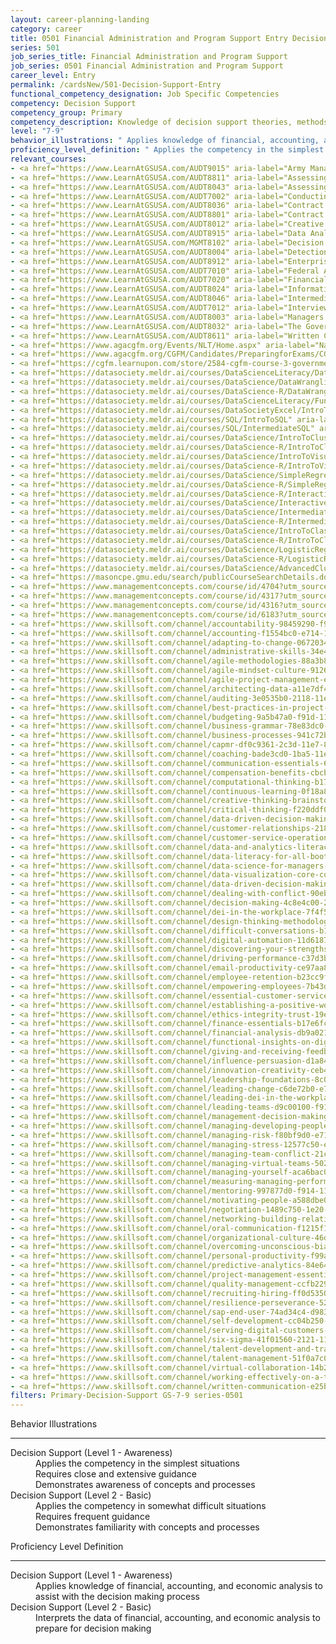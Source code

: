 ```yaml
---
layout: career-planning-landing
category: career
title: 0501 Financial Administration and Program Support Entry Decision Support
series: 501
job_series_title: Financial Administration and Program Support
job_series: 0501 Financial Administration and Program Support
career_level: Entry
permalink: /cardsNew/501-Decision-Support-Entry
functional_competency_designation: Job Specific Competencies
competency: Decision Support
competency_group: Primary
competency_description: Knowledge of decision support theories, methods, and tools for identifying, synthesizing, representing, and evaluating the important aspects of a decision situation and prescribing the recommended course for decision makers and other stakeholders
level: "7-9"
behavior_illustrations: " Applies knowledge of financial, accounting, and economic analysis to assist with the decision making process ?  Interprets the data of financial, accounting, and economic analysis to prepare for decision making"
proficiency_level_definition: " Applies the competency in the simplest situations  Requires close and extensive guidance  Demonstrates awareness of concepts and processes ?  Applies the competency in somewhat difficult situations  Requires frequent guidance  Demonstrates familiarity with concepts and processes"
relevant_courses: 
- <a href="https://www.LearnAtGSUSA.com/AUDT9015" aria-label="Army Managers Internal Control Administrators Course (AUDT9015) - https://www.LearnAtGSUSA.com/AUDT9015">Army Managers Internal Control Administrators Course (AUDT9015)</a>, Graduate School USA (GSUSA)
- <a href="https://www.LearnAtGSUSA.com/AUDT8811" aria-label="Assessing Financial Related Activities and Controls (AUDT8811) - https://www.LearnAtGSUSA.com/AUDT8811">Assessing Financial Related Activities and Controls (AUDT8811)</a>, Graduate School USA (GSUSA)
- <a href="https://www.LearnAtGSUSA.com/AUDT8043" aria-label="Assessing the Reliability of Computer Processed Data (AUDT8043) - https://www.LearnAtGSUSA.com/AUDT8043">Assessing the Reliability of Computer Processed Data (AUDT8043)</a>, Graduate School USA (GSUSA)
- <a href="https://www.LearnAtGSUSA.com/AUDT7002" aria-label="Conducting Performance Audits (AUDT7002) - https://www.LearnAtGSUSA.com/AUDT7002">Conducting Performance Audits (AUDT7002)</a>, Graduate School USA (GSUSA)
- <a href="https://www.LearnAtGSUSA.com/AUDT8036" aria-label="Contract and Procurement Fraud (AUDT8036) - https://www.LearnAtGSUSA.com/AUDT8036">Contract and Procurement Fraud (AUDT8036)</a>, Graduate School USA (GSUSA)
- <a href="https://www.LearnAtGSUSA.com/AUDT8801" aria-label="Contract Auditing (AUDT8801) - https://www.LearnAtGSUSA.com/AUDT8801">Contract Auditing (AUDT8801)</a>, Graduate School USA (GSUSA)
- <a href="https://www.LearnAtGSUSA.com/AUDT8012" aria-label="Creative an Critical Thinking for Auditors (AUDT8012) - https://www.LearnAtGSUSA.com/AUDT8012">Creative an Critical Thinking for Auditors (AUDT8012)</a>, Graduate School USA (GSUSA)
- <a href="https://www.LearnAtGSUSA.com/AUDT8915" aria-label="Data Analytics for Fraud Detection (AUDT8915) - https://www.LearnAtGSUSA.com/AUDT8915">Data Analytics for Fraud Detection (AUDT8915)</a>, Graduate School USA (GSUSA)
- <a href="https://www.LearnAtGSUSA.com/MGMT8102" aria-label="Decision Making and Problem Solving (MGMT8102) - https://www.LearnAtGSUSA.com/MGMT8102">Decision Making and Problem Solving (MGMT8102)</a>, Graduate School USA (GSUSA)
- <a href="https://www.LearnAtGSUSA.com/AUDT8004" aria-label="Detection and Prevention of Fraud (AUDT8004) - https://www.LearnAtGSUSA.com/AUDT8004">Detection and Prevention of Fraud (AUDT8004)</a>, Graduate School USA (GSUSA)
- <a href="https://www.LearnAtGSUSA.com/AUDT8912" aria-label="Enterprise Risk Management&#58; Executive Seminar (AUDT8912) - https://www.LearnAtGSUSA.com/AUDT8912">Enterprise Risk Management&#58; Executive Seminar (AUDT8912)</a>, Graduate School USA (GSUSA)
- <a href="https://www.LearnAtGSUSA.com/AUDT7010" aria-label="Federal Appropriations Law for Auditors (AUDT7010) - https://www.LearnAtGSUSA.com/AUDT7010">Federal Appropriations Law for Auditors (AUDT7010)</a>, Graduate School USA (GSUSA)
- <a href="https://www.LearnAtGSUSA.com/AUDT7020" aria-label="Financial Management Bootcamp for Federal Auditors (AUDT7020) - https://www.LearnAtGSUSA.com/AUDT7020">Financial Management Bootcamp for Federal Auditors (AUDT7020)</a>, Graduate School USA (GSUSA)
- <a href="https://www.LearnAtGSUSA.com/AUDT8024" aria-label="Information Technology for Auditors (AUDT8024) - https://www.LearnAtGSUSA.com/AUDT8024">Information Technology for Auditors (AUDT8024)</a>, Graduate School USA (GSUSA)
- <a href="https://www.LearnAtGSUSA.com/AUDT8046" aria-label="Intermediate Performance Auditing (AUDT8046) - https://www.LearnAtGSUSA.com/AUDT8046">Intermediate Performance Auditing (AUDT8046)</a>, Graduate School USA (GSUSA)
- <a href="https://www.LearnAtGSUSA.com/AUDT7012" aria-label="Interviewing Techniques for Auditors (AUDT7012) - https://www.LearnAtGSUSA.com/AUDT7012">Interviewing Techniques for Auditors (AUDT7012)</a>, Graduate School USA (GSUSA)
- <a href="https://www.LearnAtGSUSA.com/AUDT8003" aria-label="Managers and Auditors Roles in Assessing Internal Controls (AUDT8003) - https://www.LearnAtGSUSA.com/AUDT8003">Managers and Auditors Roles in Assessing Internal Controls (AUDT8003)</a>, Graduate School USA (GSUSA)
- <a href="https://www.LearnAtGSUSA.com/AUDT8032" aria-label="The Government Audit&#58; From Planning to Reporting (AUDT8032) - https://www.LearnAtGSUSA.com/AUDT8032">The Government Audit&#58; From Planning to Reporting (AUDT8032)</a>, Graduate School USA (GSUSA)
- <a href="https://www.LearnAtGSUSA.com/AUDT8611" aria-label="Written Communication for Auditors (AUDT8611) - https://www.LearnAtGSUSA.com/AUDT8611">Written Communication for Auditors (AUDT8611)</a>, Graduate School USA (GSUSA)
- <a href="https://www.agacgfm.org/Events/NLT/Home.aspx" aria-label="National Leadership Training (NLT) - multi-competency training - https://www.agacgfm.org/Events/NLT/Home.aspx">National Leadership Training (NLT) - multi-competency training</a>, AGA
- <a href="https://www.agacgfm.org/CGFM/Candidates/PreparingforExams/CGFMVirtualCourses.aspx" aria-label="Governmental Financial Management and Control (live, virtual) - https://www.agacgfm.org/CGFM/Candidates/PreparingforExams/CGFMVirtualCourses.aspx">Governmental Financial Management and Control (live, virtual)</a>, AGA
- <a href="https://cgfm.learnupon.com/store/2584-cgfm-course-3-governmental-financial-management-and-control-sections-i-v-bundle?is_bundle=1" aria-label="Governmental Financial Management and Control (online, self-paced) - https://cgfm.learnupon.com/store/2584-cgfm-course-3-governmental-financial-management-and-control-sections-i-v-bundle?is_bundle=1">Governmental Financial Management and Control (online, self-paced)</a>, AGA
- <a href="https://datasociety.meldr.ai/courses/DataScienceLiteracy/DataVisualDesignAndStorytelling" aria-label="Data Visual Design and Storytelling - https://datasociety.meldr.ai/courses/DataScienceLiteracy/DataVisualDesignAndStorytelling">Data Visual Design and Storytelling</a>, Data Society
- <a href="https://datasociety.meldr.ai/courses/DataScience/DataWranglingInPython" aria-label="Data Wrangling in Python - https://datasociety.meldr.ai/courses/DataScience/DataWranglingInPython">Data Wrangling in Python</a>, Data Society
- <a href="https://datasociety.meldr.ai/courses/DataScience-R/DataWranglingInR" aria-label="Data Wrangling in R - https://datasociety.meldr.ai/courses/DataScience-R/DataWranglingInR">Data Wrangling in R</a>, Data Society
- <a href="https://datasociety.meldr.ai/courses/DataScienceLiteracy/FundamentalsOfDataLiteracy" aria-label="Fundamentals of Data Literacy - https://datasociety.meldr.ai/courses/DataScienceLiteracy/FundamentalsOfDataLiteracy">Fundamentals of Data Literacy</a>, Data Society
- <a href="https://datasociety.meldr.ai/courses/DataSocietyExcel/IntroToExcel" aria-label="Introduction to Excel - https://datasociety.meldr.ai/courses/DataSocietyExcel/IntroToExcel">Introduction to Excel</a>, Data Society
- <a href="https://datasociety.meldr.ai/courses/SQL/IntroToSQL" aria-label="Introduction to SQL - https://datasociety.meldr.ai/courses/SQL/IntroToSQL">Introduction to SQL</a>, Data Society
- <a href="https://datasociety.meldr.ai/courses/SQL/IntermediateSQL" aria-label="Intermediate SQL - https://datasociety.meldr.ai/courses/SQL/IntermediateSQL">Intermediate SQL</a>, Data Society
- <a href="https://datasociety.meldr.ai/courses/DataScience/IntroToClustering" aria-label="Introduction to Clustering in Python - https://datasociety.meldr.ai/courses/DataScience/IntroToClustering">Introduction to Clustering in Python</a>, Data Society
- <a href="https://datasociety.meldr.ai/courses/DataScience-R/IntroToClusteringInR" aria-label="Introduction to Clustering in R - https://datasociety.meldr.ai/courses/DataScience-R/IntroToClusteringInR">Introduction to Clustering in R</a>, Data Society
- <a href="https://datasociety.meldr.ai/courses/DataScience/IntroToVisualizationInPython" aria-label="Introduction to Visualization in Python - https://datasociety.meldr.ai/courses/DataScience/IntroToVisualizationInPython">Introduction to Visualization in Python</a>, Data Society
- <a href="https://datasociety.meldr.ai/courses/DataScience-R/IntroToVisualizationInR" aria-label="Introduction to Visualization in R - https://datasociety.meldr.ai/courses/DataScience-R/IntroToVisualizationInR">Introduction to Visualization in R</a>, Data Society
- <a href="https://datasociety.meldr.ai/courses/DataScience/SimpleRegression" aria-label="Simple Linear Regression in Python - https://datasociety.meldr.ai/courses/DataScience/SimpleRegression">Simple Linear Regression in Python</a>, Data Society
- <a href="https://datasociety.meldr.ai/courses/DataScience-R/SimpleRegressionInR" aria-label="Simple Linear Regression in R - https://datasociety.meldr.ai/courses/DataScience-R/SimpleRegressionInR">Simple Linear Regression in R</a>, Data Society
- <a href="https://datasociety.meldr.ai/courses/DataScience-R/InteractiveVisualizationInR" aria-label="Interactive Visualization in R - https://datasociety.meldr.ai/courses/DataScience-R/InteractiveVisualizationInR">Interactive Visualization in R</a>, Data Society
- <a href="https://datasociety.meldr.ai/courses/DataScience/InteractiveVisualizationWithPlotly" aria-label="Interactive Visualization with Plotly - https://datasociety.meldr.ai/courses/DataScience/InteractiveVisualizationWithPlotly">Interactive Visualization with Plotly</a>, Data Society
- <a href="https://datasociety.meldr.ai/courses/DataScience/IntermediateClustering" aria-label="Intermediate Clustering in Python - https://datasociety.meldr.ai/courses/DataScience/IntermediateClustering">Intermediate Clustering in Python</a>, Data Society
- <a href="https://datasociety.meldr.ai/courses/DataScience-R/IntermediateClusteringInR" aria-label="Intermediate Clustering in R - https://datasociety.meldr.ai/courses/DataScience-R/IntermediateClusteringInR">Intermediate Clustering in R</a>, Data Society
- <a href="https://datasociety.meldr.ai/courses/DataScience/IntroToClassification" aria-label="Introduction to Classification in Python - https://datasociety.meldr.ai/courses/DataScience/IntroToClassification">Introduction to Classification in Python</a>, Data Society
- <a href="https://datasociety.meldr.ai/courses/DataScience-R/IntroToClassificationInR" aria-label="Introduction to Classification in R - https://datasociety.meldr.ai/courses/DataScience-R/IntroToClassificationInR">Introduction to Classification in R</a>, Data Society
- <a href="https://datasociety.meldr.ai/courses/DataScience/LogisticRegression" aria-label="Logistic Regression in Python - https://datasociety.meldr.ai/courses/DataScience/LogisticRegression">Logistic Regression in Python</a>, Data Society
- <a href="https://datasociety.meldr.ai/courses/DataScience-R/LogisticRegressionInR" aria-label="Logistic Regression in R - https://datasociety.meldr.ai/courses/DataScience-R/LogisticRegressionInR">Logistic Regression in R</a>, Data Society
- <a href="https://datasociety.meldr.ai/courses/DataScience/AdvancedClustering" aria-label="Advanced Clustering in Python - https://datasociety.meldr.ai/courses/DataScience/AdvancedClustering">Advanced Clustering in Python</a>, Data Society
- <a href="https://masoncpe.gmu.edu/search/publicCourseSearchDetails.do?method=load&courseId=2409493" aria-label="PEBU 0312 Developing Decision Making I - https://masoncpe.gmu.edu/search/publicCourseSearchDetails.do?method=load&courseId=2409493">PEBU 0312 Developing Decision Making I</a>, George Mason University
- <a href="https://www.managementconcepts.com/course/id/4704?utm_source=CFOportal&utm_medium=listing&utm_campaign=CFOTTEP&utm_id=23FM" aria-label="Building And Sustaining Teams - https://www.managementconcepts.com/course/id/4704?utm_source=CFOportal&utm_medium=listing&utm_campaign=CFOTTEP&utm_id=23FM">Building And Sustaining Teams</a>, Management Concepts
- <a href="https://www.managementconcepts.com/course/id/4317?utm_source=CFOportal&utm_medium=listing&utm_campaign=CFOTTEP&utm_id=23FM" aria-label="Business Writing - https://www.managementconcepts.com/course/id/4317?utm_source=CFOportal&utm_medium=listing&utm_campaign=CFOTTEP&utm_id=23FM">Business Writing</a>, Management Concepts
- <a href="https://www.managementconcepts.com/course/id/4316?utm_source=CFOportal&utm_medium=listing&utm_campaign=CFOTTEP&utm_id=23FM" aria-label="Grammar Refresher - https://www.managementconcepts.com/course/id/4316?utm_source=CFOportal&utm_medium=listing&utm_campaign=CFOTTEP&utm_id=23FM">Grammar Refresher</a>, Management Concepts
- <a href="https://www.managementconcepts.com/course/id/6183?utm_source=CFOportal&utm_medium=listing&utm_campaign=CFOTTEP&utm_id=23FM" aria-label="Leading And Managing High-Performing Project Teams - https://www.managementconcepts.com/course/id/6183?utm_source=CFOportal&utm_medium=listing&utm_campaign=CFOTTEP&utm_id=23FM">Leading And Managing High-Performing Project Teams</a>, Management Concepts
- <a href="https://www.skillsoft.com/channel/accountability-98459290-f913-11e6-aad2-6b3c03be7fe8?cta=feds" aria-label="Accountability Channel - https://www.skillsoft.com/channel/accountability-98459290-f913-11e6-aad2-6b3c03be7fe8?cta=feds">Accountability Channel</a>, Skillsoft
- <a href="https://www.skillsoft.com/channel/accounting-f1554bc0-e714-11e6-9835-f723b46a2688?cta=feds" aria-label="Accounting Channel - https://www.skillsoft.com/channel/accounting-f1554bc0-e714-11e6-9835-f723b46a2688?cta=feds">Accounting Channel</a>, Skillsoft
- <a href="https://www.skillsoft.com/channel/adapting-to-change-06720340-e71a-11e6-9835-f723b46a2688?cta=feds" aria-label="Adapting to Change Channel - https://www.skillsoft.com/channel/adapting-to-change-06720340-e71a-11e6-9835-f723b46a2688?cta=feds">Adapting to Change Channel</a>, Skillsoft
- <a href="https://www.skillsoft.com/channel/administrative-skills-34e4e1c0-e71a-11e6-9835-f723b46a2688?cta=feds" aria-label="Administrative Skills Channel - https://www.skillsoft.com/channel/administrative-skills-34e4e1c0-e71a-11e6-9835-f723b46a2688?cta=feds">Administrative Skills Channel</a>, Skillsoft
- <a href="https://www.skillsoft.com/channel/agile-methodologies-88a3b850-dc1e-11e7-9fe8-1b7f5fcc733d?cta=feds" aria-label="Agile Methodologies Channel - https://www.skillsoft.com/channel/agile-methodologies-88a3b850-dc1e-11e7-9fe8-1b7f5fcc733d?cta=feds">Agile Methodologies Channel</a>, Skillsoft
- <a href="https://www.skillsoft.com/channel/agile-mindset-culture-9126acd0-dc1e-11e7-9fe8-1b7f5fcc733d?cta=feds" aria-label="Agile Mindset & Culture Channel - https://www.skillsoft.com/channel/agile-mindset-culture-9126acd0-dc1e-11e7-9fe8-1b7f5fcc733d?cta=feds">Agile Mindset & Culture Channel</a>, Skillsoft
- <a href="https://www.skillsoft.com/channel/agile-project-management-e4be53b0-f9ee-11e6-9896-0776e4b35762?cta=feds" aria-label="Agile Project Management Channel - https://www.skillsoft.com/channel/agile-project-management-e4be53b0-f9ee-11e6-9896-0776e4b35762?cta=feds">Agile Project Management Channel</a>, Skillsoft
- <a href="https://www.skillsoft.com/channel/architecting-data-a11e7df4-c323-44c4-8688-22e09ba61511?technologyandversion=20619?cta=feds" aria-label="Architecting Data Channel - https://www.skillsoft.com/channel/architecting-data-a11e7df4-c323-44c4-8688-22e09ba61511?technologyandversion=20619?cta=feds">Architecting Data Channel</a>, Skillsoft
- <a href="https://www.skillsoft.com/channel/auditing-3e0535b0-2118-11e7-a974-1962c7e6a20b?cta=feds" aria-label="Auditing Channel - https://www.skillsoft.com/channel/auditing-3e0535b0-2118-11e7-a974-1962c7e6a20b?cta=feds">Auditing Channel</a>, Skillsoft
- <a href="https://www.skillsoft.com/channel/best-practices-in-project-management-4c6d05e0-e71d-11e6-9835-f723b46a2688?cta=feds" aria-label="Best Practices in Project Management Channel - https://www.skillsoft.com/channel/best-practices-in-project-management-4c6d05e0-e71d-11e6-9835-f723b46a2688?cta=feds">Best Practices in Project Management Channel</a>, Skillsoft
- <a href="https://www.skillsoft.com/channel/budgeting-9a5b47a0-f91d-11e6-aad2-6b3c03be7fe8?cta=feds" aria-label="Budgeting Channel - https://www.skillsoft.com/channel/budgeting-9a5b47a0-f91d-11e6-aad2-6b3c03be7fe8?cta=feds">Budgeting Channel</a>, Skillsoft
- <a href="https://www.skillsoft.com/channel/business-grammar-78e83dc0-f91e-11e6-aad2-6b3c03be7fe8?cta=feds" aria-label="Business Grammar Channel - https://www.skillsoft.com/channel/business-grammar-78e83dc0-f91e-11e6-aad2-6b3c03be7fe8?cta=feds">Business Grammar Channel</a>, Skillsoft
- <a href="https://www.skillsoft.com/channel/business-processes-941c72b0-211d-11e7-ac46-dd5c3d0e46dd?cta=feds" aria-label="Business Process Channel - https://www.skillsoft.com/channel/business-processes-941c72b0-211d-11e7-ac46-dd5c3d0e46dd?cta=feds">Business Process Channel</a>, Skillsoft
- <a href="https://www.skillsoft.com/channel/capmr-df0c9361-2c3d-11e7-83d1-dba0327abefc?cta=feds" aria-label="CAPM Channel - https://www.skillsoft.com/channel/capmr-df0c9361-2c3d-11e7-83d1-dba0327abefc?cta=feds">CAPM Channel</a>, Skillsoft
- <a href="https://www.skillsoft.com/channel/coaching-bade3cd0-1ba5-11e7-9b97-0566427ce3fc?cta=feds" aria-label="Coaching Channel - https://www.skillsoft.com/channel/coaching-bade3cd0-1ba5-11e7-9b97-0566427ce3fc?cta=feds">Coaching Channel</a>, Skillsoft
- <a href="https://www.skillsoft.com/channel/communication-essentials-62dc4420-e719-11e6-9835-f723b46a2688?cta=feds" aria-label="Communication Essentials Channel - https://www.skillsoft.com/channel/communication-essentials-62dc4420-e719-11e6-9835-f723b46a2688?cta=feds">Communication Essentials Channel</a>, Skillsoft
- <a href="https://www.skillsoft.com/channel/compensation-benefits-cbcbb200-211a-11e7-a974-1962c7e6a20b?cta=feds" aria-label="Compensation & Benefits Channel - https://www.skillsoft.com/channel/compensation-benefits-cbcbb200-211a-11e7-a974-1962c7e6a20b?cta=feds">Compensation & Benefits Channel</a>, Skillsoft
- <a href="https://www.skillsoft.com/channel/computational-thinking-b1700e50-dc1e-11e7-9fe8-1b7f5fcc733d?cta=feds" aria-label="Computational Thinking Channel - https://www.skillsoft.com/channel/computational-thinking-b1700e50-dc1e-11e7-9fe8-1b7f5fcc733d?cta=feds">Computational Thinking Channel</a>, Skillsoft
- <a href="https://www.skillsoft.com/channel/continuous-learning-0f18a870-881a-4bd1-a4e3-0cfcdcc63c9f?cta=feds" aria-label="Continuous Learning Channel - https://www.skillsoft.com/channel/continuous-learning-0f18a870-881a-4bd1-a4e3-0cfcdcc63c9f?cta=feds">Continuous Learning Channel</a>, Skillsoft
- <a href="https://www.skillsoft.com/channel/creative-thinking-brainstorming-0026f2f0-f919-11e6-aad2-6b3c03be7fe8?cta=feds" aria-label="Creative Thinking & Brainstorming Channel - https://www.skillsoft.com/channel/creative-thinking-brainstorming-0026f2f0-f919-11e6-aad2-6b3c03be7fe8?cta=feds">Creative Thinking & Brainstorming Channel</a>, Skillsoft
- <a href="https://www.skillsoft.com/channel/critical-thinking-f220ddf0-2150-11e7-a947-2bfd699dcbff?cta=feds" aria-label="Critical Thinking Channel - https://www.skillsoft.com/channel/critical-thinking-f220ddf0-2150-11e7-a947-2bfd699dcbff?cta=feds">Critical Thinking Channel</a>, Skillsoft
- <a href="https://www.skillsoft.com/channel/data-driven-decision-making-7fcedc35-83fb-45e4-bd6d-f9b51b7f918f?cta=feds" aria-label="Cross-Functional Collaboration Channel - https://www.skillsoft.com/channel/data-driven-decision-making-7fcedc35-83fb-45e4-bd6d-f9b51b7f918f?cta=feds">Cross-Functional Collaboration Channel</a>, Skillsoft
- <a href="https://www.skillsoft.com/channel/customer-relationships-218d2760-f91f-11e6-aad2-6b3c03be7fe8?cta=feds" aria-label="Customer Relationships Channel - https://www.skillsoft.com/channel/customer-relationships-218d2760-f91f-11e6-aad2-6b3c03be7fe8?cta=feds">Customer Relationships Channel</a>, Skillsoft
- <a href="https://www.skillsoft.com/channel/customer-service-operations-44ed3ec0-f91f-11e6-aad2-6b3c03be7fe8?cta=feds" aria-label="Customer Service Operations Channel - https://www.skillsoft.com/channel/customer-service-operations-44ed3ec0-f91f-11e6-aad2-6b3c03be7fe8?cta=feds">Customer Service Operations Channel</a>, Skillsoft
- <a href="https://www.skillsoft.com/channel/data-and-analytics-literacy-a25b43bb-2b08-410f-9ab1-c16ce6aea4ef?cta=feds" aria-label="Data & Analytics Literacy Channel - https://www.skillsoft.com/channel/data-and-analytics-literacy-a25b43bb-2b08-410f-9ab1-c16ce6aea4ef?cta=feds">Data & Analytics Literacy Channel</a>, Skillsoft
- <a href="https://www.skillsoft.com/channel/data-literacy-for-all-bootcamp-550d385a-88d3-4085-b3ba-9bcfcf65b341?bootcamp-run=16889396?cta=feds" aria-label="Data Literacy for All Bootcamp Channel - https://www.skillsoft.com/channel/data-literacy-for-all-bootcamp-550d385a-88d3-4085-b3ba-9bcfcf65b341?bootcamp-run=16889396?cta=feds">Data Literacy for All Bootcamp Channel</a>, Skillsoft
- <a href="https://www.skillsoft.com/channel/data-science-for-managers-bootcamp-d2a136e5-552d-4010-81cb-d77b1d598922?cta=feds" aria-label="Data Science for Managers Bootcamp Channel - https://www.skillsoft.com/channel/data-science-for-managers-bootcamp-d2a136e5-552d-4010-81cb-d77b1d598922?cta=feds">Data Science for Managers Bootcamp Channel</a>, Skillsoft
- <a href="https://www.skillsoft.com/channel/data-visualization-core-concepts-ef67beb1-10b8-11e7-be8a-afccb86e7a23?cta=feds" aria-label="Data Visualization Core Concepts Channel - https://www.skillsoft.com/channel/data-visualization-core-concepts-ef67beb1-10b8-11e7-be8a-afccb86e7a23?cta=feds">Data Visualization Core Concepts Channel</a>, Skillsoft
- <a href="https://www.skillsoft.com/channel/data-driven-decision-making-7fcedc35-83fb-45e4-bd6d-f9b51b7f918f?cta=feds" aria-label="Data-Driven Decision Making Channel - https://www.skillsoft.com/channel/data-driven-decision-making-7fcedc35-83fb-45e4-bd6d-f9b51b7f918f?cta=feds">Data-Driven Decision Making Channel</a>, Skillsoft
- <a href="https://www.skillsoft.com/channel/dealing-with-conflict-90eb09a0-e719-11e6-9835-f723b46a2688?cta=feds" aria-label="Dealing with Conflict Channel - https://www.skillsoft.com/channel/dealing-with-conflict-90eb09a0-e719-11e6-9835-f723b46a2688?cta=feds">Dealing with Conflict Channel</a>, Skillsoft
- <a href="https://www.skillsoft.com/channel/decision-making-4c8e4c00-2061-11e7-a06b-196ddb80a7e9?cta=feds" aria-label="Decision Making Channel - https://www.skillsoft.com/channel/decision-making-4c8e4c00-2061-11e7-a06b-196ddb80a7e9?cta=feds">Decision Making Channel</a>, Skillsoft
- <a href="https://www.skillsoft.com/channel/dei-in-the-workplace-7f4f5266-b17d-4e3d-bf3a-0902572aecd1?cta=feds" aria-label="DEI In The Workplace Channel - https://www.skillsoft.com/channel/dei-in-the-workplace-7f4f5266-b17d-4e3d-bf3a-0902572aecd1?cta=feds">DEI In The Workplace Channel</a>, Skillsoft
- <a href="https://www.skillsoft.com/channel/design-thinking-methodology-fd3a4369-61cc-45d3-8960-d5b20427e489?cta=feds" aria-label="Design Thinking Methodology Channel - https://www.skillsoft.com/channel/design-thinking-methodology-fd3a4369-61cc-45d3-8960-d5b20427e489?cta=feds">Design Thinking Methodology Channel</a>, Skillsoft
- <a href="https://www.skillsoft.com/channel/difficult-conversations-b12cb0d0-f91e-11e6-aad2-6b3c03be7fe8?cta=feds" aria-label="Difficult Conversations Channel - https://www.skillsoft.com/channel/difficult-conversations-b12cb0d0-f91e-11e6-aad2-6b3c03be7fe8?cta=feds">Difficult Conversations Channel</a>, Skillsoft
- <a href="https://www.skillsoft.com/channel/digital-automation-11d61870-dc1f-11e7-9fe8-1b7f5fcc733d?cta=feds" aria-label="Digital Automation Channel - https://www.skillsoft.com/channel/digital-automation-11d61870-dc1f-11e7-9fe8-1b7f5fcc733d?cta=feds">Digital Automation Channel</a>, Skillsoft
- <a href="https://www.skillsoft.com/channel/discovering-your-strengths-f6bdb290-f917-11e6-aad2-6b3c03be7fe8?cta=feds" aria-label="Discovering Your Strength Channel - https://www.skillsoft.com/channel/discovering-your-strengths-f6bdb290-f917-11e6-aad2-6b3c03be7fe8?cta=feds">Discovering Your Strength Channel</a>, Skillsoft
- <a href="https://www.skillsoft.com/channel/driving-performance-c37d3bc0-e716-11e6-9835-f723b46a2688?cta=feds" aria-label="Driving Performance Channel - https://www.skillsoft.com/channel/driving-performance-c37d3bc0-e716-11e6-9835-f723b46a2688?cta=feds">Driving Performance Channel</a>, Skillsoft
- <a href="https://www.skillsoft.com/channel/email-productivity-ce97aa80-f91e-11e6-aad2-6b3c03be7fe8?cta=feds" aria-label="Email Productivity Channel - https://www.skillsoft.com/channel/email-productivity-ce97aa80-f91e-11e6-aad2-6b3c03be7fe8?cta=feds">Email Productivity Channel</a>, Skillsoft
- <a href="https://www.skillsoft.com/channel/employee-retention-b23cc9f0-1ebd-11e7-9edb-2f930c3c48e6?cta=feds" aria-label="Employee Retention Channel - https://www.skillsoft.com/channel/employee-retention-b23cc9f0-1ebd-11e7-9edb-2f930c3c48e6?cta=feds">Employee Retention Channel</a>, Skillsoft
- <a href="https://www.skillsoft.com/channel/empowering-employees-7b43dd00-205a-11e7-a06b-196ddb80a7e9?cta=feds" aria-label="Empowering Employees Channel - https://www.skillsoft.com/channel/empowering-employees-7b43dd00-205a-11e7-a06b-196ddb80a7e9?cta=feds">Empowering Employees Channel</a>, Skillsoft
- <a href="https://www.skillsoft.com/channel/essential-customer-service-skills-2ff8cb90-f921-11e6-aad2-6b3c03be7fe8?cta=feds" aria-label="Essential Customer Service Skills Channel - https://www.skillsoft.com/channel/essential-customer-service-skills-2ff8cb90-f921-11e6-aad2-6b3c03be7fe8?cta=feds">Essential Customer Service Skills Channel</a>, Skillsoft
- <a href="https://www.skillsoft.com/channel/establishing-a-positive-work-culture-46accd20-e718-11e6-9835-f723b46a2688?cta=feds" aria-label="Establishing a Positive Work Culture Channel - https://www.skillsoft.com/channel/establishing-a-positive-work-culture-46accd20-e718-11e6-9835-f723b46a2688?cta=feds">Establishing a Positive Work Culture Channel</a>, Skillsoft
- <a href="https://www.skillsoft.com/channel/ethics-integrity-trust-19e04bc0-f918-11e6-aad2-6b3c03be7fe8?cta=feds" aria-label="Ethics, Integrity & Trust Channel - https://www.skillsoft.com/channel/ethics-integrity-trust-19e04bc0-f918-11e6-aad2-6b3c03be7fe8?cta=feds">Ethics, Integrity & Trust Channel</a>, Skillsoft
- <a href="https://www.skillsoft.com/channel/finance-essentials-b17e6fc0-f91d-11e6-aad2-6b3c03be7fe8?cta=feds" aria-label="Finance Essentials Channel - https://www.skillsoft.com/channel/finance-essentials-b17e6fc0-f91d-11e6-aad2-6b3c03be7fe8?cta=feds">Finance Essentials Channel</a>, Skillsoft
- <a href="https://www.skillsoft.com/channel/financial-analysis-db9a0210-f91d-11e6-aad2-6b3c03be7fe8?cta=feds" aria-label="Financial Analysis Channel - https://www.skillsoft.com/channel/financial-analysis-db9a0210-f91d-11e6-aad2-6b3c03be7fe8?cta=feds">Financial Analysis Channel</a>, Skillsoft
- <a href="https://www.skillsoft.com/channel/functional-insights-on-digital-transformation-69bdd4c6-e234-4bf9-a5ac-ed0697a52c8f?cta=feds" aria-label="Functional Insights on Digital Transformation Channel - https://www.skillsoft.com/channel/functional-insights-on-digital-transformation-69bdd4c6-e234-4bf9-a5ac-ed0697a52c8f?cta=feds">Functional Insights on Digital Transformation Channel</a>, Skillsoft
- <a href="https://www.skillsoft.com/channel/giving-and-receiving-feedback-4f1db830-205b-11e7-a06b-196ddb80a7e9?cta=feds" aria-label="Giving and Receiving Feedback Channel - https://www.skillsoft.com/channel/giving-and-receiving-feedback-4f1db830-205b-11e7-a06b-196ddb80a7e9?cta=feds">Giving and Receiving Feedback Channel</a>, Skillsoft
- <a href="https://www.skillsoft.com/channel/influence-persuasion-d1a84290-e71a-11e6-9835-f723b46a2688?developing-leadership-skills=1599900&expertiselevel=1599899?cta=feds" aria-label="Influence & Persuasion Channel - https://www.skillsoft.com/channel/influence-persuasion-d1a84290-e71a-11e6-9835-f723b46a2688?developing-leadership-skills=1599900&expertiselevel=1599899?cta=feds">Influence & Persuasion Channel</a>, Skillsoft
- <a href="https://www.skillsoft.com/channel/innovation-creativity-ceb468e0-e718-11e6-9835-f723b46a2688?cta=feds" aria-label="Innovation & Creativity Channel - https://www.skillsoft.com/channel/innovation-creativity-ceb468e0-e718-11e6-9835-f723b46a2688?cta=feds">Innovation & Creativity Channel</a>, Skillsoft
- <a href="https://www.skillsoft.com/channel/leadership-foundations-8c068380-e717-11e6-9835-f723b46a2688?cta=feds" aria-label="Leadership Foundations Channel - https://www.skillsoft.com/channel/leadership-foundations-8c068380-e717-11e6-9835-f723b46a2688?cta=feds">Leadership Foundations Channel</a>, Skillsoft
- <a href="https://www.skillsoft.com/channel/leading-change-c6de72b0-e717-11e6-9835-f723b46a2688?cta=feds" aria-label="Leading Change Channel - https://www.skillsoft.com/channel/leading-change-c6de72b0-e717-11e6-9835-f723b46a2688?cta=feds">Leading Change Channel</a>, Skillsoft
- <a href="https://www.skillsoft.com/channel/leading-dei-in-the-workplace-044ea789-0d6f-497b-83b3-87e205947bd1?cta=feds" aria-label="Leading DEI In The Workplace Channel - https://www.skillsoft.com/channel/leading-dei-in-the-workplace-044ea789-0d6f-497b-83b3-87e205947bd1?cta=feds">Leading DEI In The Workplace Channel</a>, Skillsoft
- <a href="https://www.skillsoft.com/channel/leading-teams-d9c00100-f914-11e6-aad2-6b3c03be7fe8?cta=feds" aria-label="Leading Teams Channel - https://www.skillsoft.com/channel/leading-teams-d9c00100-f914-11e6-aad2-6b3c03be7fe8?cta=feds">Leading Teams Channel</a>, Skillsoft
- <a href="https://www.skillsoft.com/channel/management-decision-making-550525c0-2115-11e7-981f-677d6b31eab4?cta=feds" aria-label="Management Decision Making Channel - https://www.skillsoft.com/channel/management-decision-making-550525c0-2115-11e7-981f-677d6b31eab4?cta=feds">Management Decision Making Channel</a>, Skillsoft
- <a href="https://www.skillsoft.com/channel/managing-developing-people-f816e150-f914-11e6-aad2-6b3c03be7fe8?cta=feds" aria-label="Managing & Developing People Channel - https://www.skillsoft.com/channel/managing-developing-people-f816e150-f914-11e6-aad2-6b3c03be7fe8?cta=feds">Managing & Developing People Channel</a>, Skillsoft
- <a href="https://www.skillsoft.com/channel/managing-risk-f80bf9d0-e716-11e6-9835-f723b46a2688?cta=feds" aria-label="Managing Risk Channel - https://www.skillsoft.com/channel/managing-risk-f80bf9d0-e716-11e6-9835-f723b46a2688?cta=feds">Managing Risk Channel</a>, Skillsoft
- <a href="https://www.skillsoft.com/channel/managing-stress-12577c50-e71d-11e6-9835-f723b46a2688?cta=feds" aria-label="Managing Stress Channel - https://www.skillsoft.com/channel/managing-stress-12577c50-e71d-11e6-9835-f723b46a2688?cta=feds">Managing Stress Channel</a>, Skillsoft
- <a href="https://www.skillsoft.com/channel/managing-team-conflict-21caff40-f915-11e6-aad2-6b3c03be7fe8?cta=feds" aria-label="Managing Team Conflict Channel - https://www.skillsoft.com/channel/managing-team-conflict-21caff40-f915-11e6-aad2-6b3c03be7fe8?cta=feds">Managing Team Conflict Channel</a>, Skillsoft
- <a href="https://www.skillsoft.com/channel/managing-virtual-teams-502775a1-155b-11e7-84ad-c7901500d497?cta=feds" aria-label="Managing Virtual Teams Channel - https://www.skillsoft.com/channel/managing-virtual-teams-502775a1-155b-11e7-84ad-c7901500d497?cta=feds">Managing Virtual Teams Channel</a>, Skillsoft
- <a href="https://www.skillsoft.com/channel/managing-yourself-aca6bac0-e71b-11e6-9835-f723b46a2688?cta=feds" aria-label="Managing Yourself Channel - https://www.skillsoft.com/channel/managing-yourself-aca6bac0-e71b-11e6-9835-f723b46a2688?cta=feds">Managing Yourself Channel</a>, Skillsoft
- <a href="https://www.skillsoft.com/channel/measuring-managing-performance-31a67200-f915-11e6-aad2-6b3c03be7fe8?cta=feds" aria-label="Measuring & Managing Performance Channel - https://www.skillsoft.com/channel/measuring-managing-performance-31a67200-f915-11e6-aad2-6b3c03be7fe8?cta=feds">Measuring & Managing Performance Channel</a>, Skillsoft
- <a href="https://www.skillsoft.com/channel/mentoring-997877d0-f914-11e6-aad2-6b3c03be7fe8?cta=feds" aria-label="Mentoring Channel - https://www.skillsoft.com/channel/mentoring-997877d0-f914-11e6-aad2-6b3c03be7fe8?cta=feds">Mentoring Channel</a>, Skillsoft
- <a href="https://www.skillsoft.com/channel/motivating-people-a588dbe0-e718-11e6-9835-f723b46a2688?cta=feds" aria-label="Motivating People Channel - https://www.skillsoft.com/channel/motivating-people-a588dbe0-e718-11e6-9835-f723b46a2688?cta=feds">Motivating People Channel</a>, Skillsoft
- <a href="https://www.skillsoft.com/channel/negotiation-1489c750-1e20-11e7-9d4e-698350f5974e?cta=feds" aria-label="Negotiation Channel - https://www.skillsoft.com/channel/negotiation-1489c750-1e20-11e7-9d4e-698350f5974e?cta=feds">Negotiation Channel</a>, Skillsoft
- <a href="https://www.skillsoft.com/channel/networking-building-relationships-2769d7c0-e71b-11e6-9835-f723b46a2688?cta=feds" aria-label="Networking & Building Relationships Channel - https://www.skillsoft.com/channel/networking-building-relationships-2769d7c0-e71b-11e6-9835-f723b46a2688?cta=feds">Networking & Building Relationships Channel</a>, Skillsoft
- <a href="https://www.skillsoft.com/channel/oral-communication-f1215f10-f91e-11e6-aad2-6b3c03be7fe8?cta=feds" aria-label="Oral Communications Channel - https://www.skillsoft.com/channel/oral-communication-f1215f10-f91e-11e6-aad2-6b3c03be7fe8?cta=feds">Oral Communications Channel</a>, Skillsoft
- <a href="https://www.skillsoft.com/channel/organizational-culture-46defff0-211c-11e7-a974-1962c7e6a20b?cta=feds" aria-label="Organizational Culture Channel - https://www.skillsoft.com/channel/organizational-culture-46defff0-211c-11e7-a974-1962c7e6a20b?cta=feds">Organizational Culture Channel</a>, Skillsoft
- <a href="https://www.skillsoft.com/channel/overcoming-unconscious-bias-761de9d1-3877-48ad-847e-dda442de8963?cta=feds" aria-label="Overcoming Unconscious Bias Channel - https://www.skillsoft.com/channel/overcoming-unconscious-bias-761de9d1-3877-48ad-847e-dda442de8963?cta=feds">Overcoming Unconscious Bias Channel</a>, Skillsoft
- <a href="https://www.skillsoft.com/channel/personal-productivity-f99a21a0-e71b-11e6-9835-f723b46a2688?cta=feds" aria-label="Personal Productivity Channel - https://www.skillsoft.com/channel/personal-productivity-f99a21a0-e71b-11e6-9835-f723b46a2688?cta=feds">Personal Productivity Channel</a>, Skillsoft
- <a href="https://www.skillsoft.com/channel/predictive-analytics-84e64131-1557-11e7-9f21-659139b59eba?expertiselevel=52919&technologyandversion=52921?cta=feds" aria-label="Predictive Analytics Channel - https://www.skillsoft.com/channel/predictive-analytics-84e64131-1557-11e7-9f21-659139b59eba?expertiselevel=52919&technologyandversion=52921?cta=feds">Predictive Analytics Channel</a>, Skillsoft
- <a href="https://www.skillsoft.com/channel/project-management-essentials-6abd8c70-f917-11e6-aad2-6b3c03be7fe8?cta=feds" aria-label="Project Management Essentials Channel - https://www.skillsoft.com/channel/project-management-essentials-6abd8c70-f917-11e6-aad2-6b3c03be7fe8?cta=feds">Project Management Essentials Channel</a>, Skillsoft
- <a href="https://www.skillsoft.com/channel/quality-management-ccfb2291-2120-11e7-ac46-dd5c3d0e46dd?belt=58615?cta=feds" aria-label="Quality Management Channel - https://www.skillsoft.com/channel/quality-management-ccfb2291-2120-11e7-ac46-dd5c3d0e46dd?belt=58615?cta=feds">Quality Management Channel</a>, Skillsoft
- <a href="https://www.skillsoft.com/channel/recruiting-hiring-ff0d5350-f91d-11e6-aad2-6b3c03be7fe8?cta=feds" aria-label="Recruiting & Hiring Channel - https://www.skillsoft.com/channel/recruiting-hiring-ff0d5350-f91d-11e6-aad2-6b3c03be7fe8?cta=feds">Recruiting & Hiring Channel</a>, Skillsoft
- <a href="https://www.skillsoft.com/channel/resilience-perseverance-52bf2290-e71b-11e6-9835-f723b46a2688?cta=feds" aria-label="Resilience & Perseverance Channel - https://www.skillsoft.com/channel/resilience-perseverance-52bf2290-e71b-11e6-9835-f723b46a2688?cta=feds">Resilience & Perseverance Channel</a>, Skillsoft
- <a href="https://www.skillsoft.com/channel/sap-end-user-74ad34c4-d983-4ca4-bfe0-316d6c89c4aa?cta=feds" aria-label="SAP End User Channel - https://www.skillsoft.com/channel/sap-end-user-74ad34c4-d983-4ca4-bfe0-316d6c89c4aa?cta=feds">SAP End User Channel</a>, Skillsoft
- <a href="https://www.skillsoft.com/channel/self-development-cc04b250-f918-11e6-aad2-6b3c03be7fe8?cta=feds" aria-label="Self Development Channel - https://www.skillsoft.com/channel/self-development-cc04b250-f918-11e6-aad2-6b3c03be7fe8?cta=feds">Self Development Channel</a>, Skillsoft
- <a href="https://www.skillsoft.com/channel/serving-digital-customers-2937e665-f75e-4c78-b61f-ab65dfbdecf4?cta=feds" aria-label="Serving Digital Customers Channel - https://www.skillsoft.com/channel/serving-digital-customers-2937e665-f75e-4c78-b61f-ab65dfbdecf4?cta=feds">Serving Digital Customers Channel</a>, Skillsoft
- <a href="https://www.skillsoft.com/channel/six-sigma-41f01560-2121-11e7-ac46-dd5c3d0e46dd?belt=60401?cta=feds" aria-label="Six Sigma Channel - https://www.skillsoft.com/channel/six-sigma-41f01560-2121-11e7-ac46-dd5c3d0e46dd?belt=60401?cta=feds">Six Sigma Channel</a>, Skillsoft
- <a href="https://www.skillsoft.com/channel/talent-development-and-transformation-leadercamps-3c508b82-5ca5-4a9e-a99e-1a459c598d58?cta=feds" aria-label="Talent Development & Transformation Leadercamps Channel - https://www.skillsoft.com/channel/talent-development-and-transformation-leadercamps-3c508b82-5ca5-4a9e-a99e-1a459c598d58?cta=feds">Talent Development & Transformation Leadercamps Channel</a>, Skillsoft
- <a href="https://www.skillsoft.com/channel/talent-management-51f0a7c0-f91e-11e6-aad2-6b3c03be7fe8?cta=feds" aria-label="Talent Management Channel - https://www.skillsoft.com/channel/talent-management-51f0a7c0-f91e-11e6-aad2-6b3c03be7fe8?cta=feds">Talent Management Channel</a>, Skillsoft
- <a href="https://www.skillsoft.com/channel/virtual-collaboration-14b2dd20-dc20-11e7-9fe8-1b7f5fcc733d?cta=feds" aria-label="Virtual Collaboration Channel - https://www.skillsoft.com/channel/virtual-collaboration-14b2dd20-dc20-11e7-9fe8-1b7f5fcc733d?cta=feds">Virtual Collaboration Channel</a>, Skillsoft
- <a href="https://www.skillsoft.com/channel/working-effectively-on-a-team-9c912cb0-f918-11e6-aad2-6b3c03be7fe8?cta=feds" aria-label="Working Effectively on a Team Channel - https://www.skillsoft.com/channel/working-effectively-on-a-team-9c912cb0-f918-11e6-aad2-6b3c03be7fe8?cta=feds">Working Effectively on a Team Channel</a>, Skillsoft
- <a href="https://www.skillsoft.com/channel/written-communication-e25b4610-e719-11e6-9835-f723b46a2688?cta=feds" aria-label="Written Communication Channel - https://www.skillsoft.com/channel/written-communication-e25b4610-e719-11e6-9835-f723b46a2688?cta=feds">Written Communication Channel</a>, Skillsoft
filters: Primary-Decision-Support GS-7-9 series-0501
---
```


<div class="desktop:grid-col-6 margin-y-3">
  <div class="border-top-2 bg-white padding-3 shadow-5 height-full members-hover border-1px button-border border-top-blue radius-lg">
    <p class="text-bold label-color font-size-21">Behavior Illustrations</p>
    <hr class="hr-green"/>
    <dl class="text-base card-content-color"><dt>Decision Support (Level 1 - Awareness)</dt><dd>Applies the competency in the simplest situations </dd><dd>Requires close and extensive guidance </dd><dd>Demonstrates awareness of concepts and processes</dd><dt>Decision Support (Level 2 - Basic)</dt><dd>Applies the competency in somewhat difficult situations </dd><dd>Requires frequent guidance </dd><dd>Demonstrates familiarity with concepts and processes</dd></dl>
  </div>
</div>
<div class="desktop:grid-col-6 margin-y-3">
  <div class="border-top-2 bg-white padding-3 shadow-5 height-full members-hover border-1px button-border border-top-blue radius-lg">
    <p class="text-bold label-color font-size-21">Proficiency Level Definition</p>
     <hr class="hr-green"/>
    <dl class="text-base card-content-color"><dt>Decision Support (Level 1 - Awareness)</dt><dd>Applies knowledge of financial, accounting, and economic analysis to assist with the decision making process</dd><dt>Decision Support (Level 2 - Basic)</dt><dd>Interprets the data of financial, accounting, and economic analysis to prepare for decision making</dd></dl>
  </div>
</div>